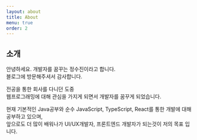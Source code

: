 ```yaml
---
layout: about
title: About
menu: true
order: 2
---
```


## 소개

안녕하세요. 개발자를 꿈꾸는 정수진이라고 합니다.<br>
블로그에 방문해주셔서 감사합니다.

전공을 통한 회사를 다니던 도중 <br>
웹프로그래밍에 대해 관심을 가지게 되면서 개발자를 꿈꾸게 되었습니다.

현재 기본적인 Java공부와 순수 JavaScript, TypeScript, React를 통한 개발에 대해 공부하고 있으며,<br>
앞으로도 더 많이 배워나가 UI/UX개발자, 프론트엔드 개발자가 되는것이 저의 목표 입니다.
